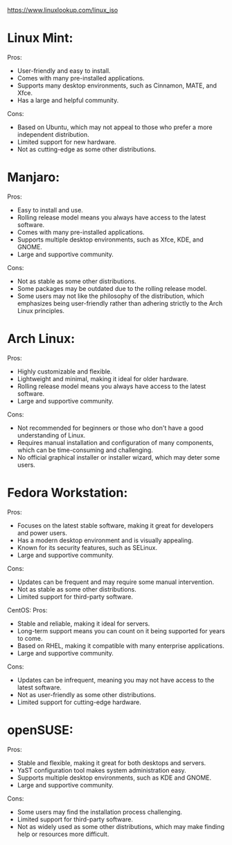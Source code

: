 https://www.linuxlookup.com/linux_iso
# Linux Mint:
Pros:
- User-friendly and easy to install.
- Comes with many pre-installed applications.
- Supports many desktop environments, such as Cinnamon, MATE, and Xfce.
- Has a large and helpful community.

Cons:
- Based on Ubuntu, which may not appeal to those who prefer a more independent distribution.
- Limited support for new hardware.
- Not as cutting-edge as some other distributions.

# Manjaro:
Pros:
- Easy to install and use.
- Rolling release model means you always have access to the latest software.
- Comes with many pre-installed applications.
- Supports multiple desktop environments, such as Xfce, KDE, and GNOME.
- Large and supportive community.

Cons:
- Not as stable as some other distributions.
- Some packages may be outdated due to the rolling release model.
- Some users may not like the philosophy of the distribution, which emphasizes being user-friendly rather than adhering strictly to the Arch Linux principles.

# Arch Linux:
Pros:
- Highly customizable and flexible.
- Lightweight and minimal, making it ideal for older hardware.
- Rolling release model means you always have access to the latest software.
- Large and supportive community.

Cons:
- Not recommended for beginners or those who don't have a good understanding of Linux.
- Requires manual installation and configuration of many components, which can be time-consuming and challenging.
- No official graphical installer or installer wizard, which may deter some users.

# Fedora Workstation:
Pros:
- Focuses on the latest stable software, making it great for developers and power users.
- Has a modern desktop environment and is visually appealing.
- Known for its security features, such as SELinux.
- Large and supportive community.

Cons:
- Updates can be frequent and may require some manual intervention.
- Not as stable as some other distributions.
- Limited support for third-party software.

CentOS:
Pros:
- Stable and reliable, making it ideal for servers.
- Long-term support means you can count on it being supported for years to come.
- Based on RHEL, making it compatible with many enterprise applications.
- Large and supportive community.

Cons:
- Updates can be infrequent, meaning you may not have access to the latest software.
- Not as user-friendly as some other distributions.
- Limited support for cutting-edge hardware.

# openSUSE:
Pros:
- Stable and flexible, making it great for both desktops and servers.
- YaST configuration tool makes system administration easy.
- Supports multiple desktop environments, such as KDE and GNOME.
- Large and supportive community.

Cons:
- Some users may find the installation process challenging.
- Limited support for third-party software.
- Not as widely used as some other distributions, which may make finding help or resources more difficult.
